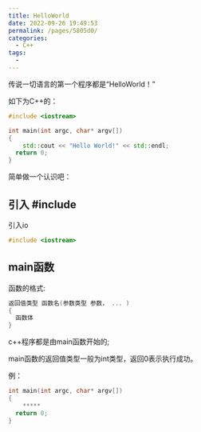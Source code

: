 ```yaml
---
title: HelloWorld
date: 2022-09-26 19:49:53
permalink: /pages/5805d0/
categories:
  - C++
tags:
  - 
---
```

传说一切语言的第一个程序都是“HelloWorld！”

如下为C++的：

```C++
#include <iostream>

int main(int argc, char* argv[])
{
	std::cout << "Hello World!" << std::endl;
  return 0;
}
```

<!-- more -->

简单做一个认识吧：

## 引入 #include

引入io

```c++
#include <iostream>
```

## main函数

函数的格式:
```c++
返回值类型 函数名(参数类型 参数， ... )
{
  函数体
}
```

c++程序都是由main函数开始的;

main函数的返回值类型一般为int类型，返回0表示执行成功。

例：
```c++
int main(int argc, char* argv[])
{
	*****
  return 0;
}
```

